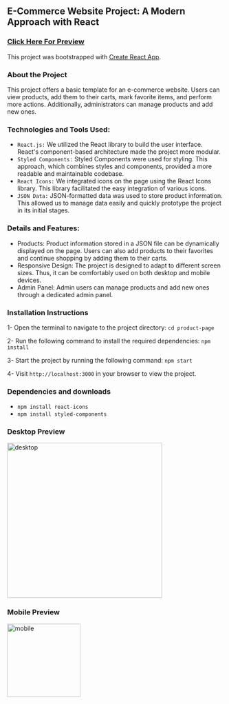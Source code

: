 ## E-Commerce Website Project: A Modern Approach with React

### [Click Here For Preview](https://product-page-neon-one.vercel.app/)

This project was bootstrapped with [Create React App](https://github.com/facebook/create-react-app).

### About the Project
This project offers a basic template for an e-commerce website. Users can view products, add them to their carts, mark favorite items, and perform more actions. Additionally, administrators can manage products and add new ones.

### Technologies and Tools Used:

* `React.js:` We utilized the React library to build the user interface. React's component-based architecture made the project more modular.
* `Styled Components:` Styled Components were used for styling. This approach, which combines styles and components, provided a more readable and maintainable codebase.
* `React Icons:` We integrated icons on the page using the React Icons library. This library facilitated the easy integration of various icons.
* `JSON Data:` JSON-formatted data was used to store product information. This allowed us to manage data easily and quickly prototype the project in its initial stages.

### Details and Features:

* Products: Product information stored in a JSON file can be dynamically displayed on the page. Users can also add products to their favorites and continue shopping by adding them to their carts.
* Responsive Design: The project is designed to adapt to different screen sizes. Thus, it can be comfortably used on both desktop and mobile devices.
* Admin Panel: Admin users can manage products and add new ones through a dedicated admin panel.

### Installation Instructions

1- Open the terminal to navigate to the project directory:
`cd product-page`

2- Run the following command to install the required dependencies:
`npm install`

3- Start the project by running the following command:
`npm start`

4- Visit `http://localhost:3000` in your browser to view the project.

### Dependencies and downloads

* `npm install react-icons`
* `npm install styled-components`

### Desktop Preview

<img width="360" alt="desktop" src="https://github.com/hilmiataay/landing-page/assets/91831803/ac3bf1d3-b589-406f-bd2e-1fb954a43882">

### Mobile Preview

<img width="170" alt="mobile" src="https://github.com/hilmiataay/landing-page/assets/91831803/12bcaf1e-eef6-4575-80bc-14ef8a26a5c8">
